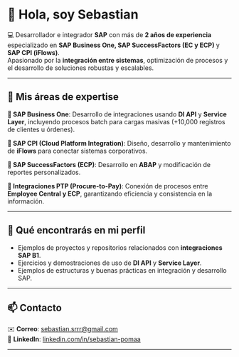 # 👋 Hola, soy **Sebastian**

💻 Desarrollador e integrador **SAP** con más de **2 años de experiencia** especializado en **SAP Business One, SAP SuccessFactors (EC y ECP)** y **SAP CPI (iFlows)**.  
Apasionado por la **integración entre sistemas**, optimización de procesos y el desarrollo de soluciones robustas y escalables.

---

## 🚀 Mis áreas de expertise

 **🔹 SAP Business One**: Desarrollo de integraciones usando **DI API** y **Service Layer**, incluyendo procesos batch para cargas masivas (+10,000 registros de clientes u órdenes).  
 
 **🔹 SAP CPI (Cloud Platform Integration)**: Diseño, desarrollo y mantenimiento de **iFlows** para conectar sistemas corporativos.  
 
 **🔹 SAP SuccessFactors (ECP)**: Desarrollo en **ABAP** y modificación de reportes personalizados.  
 
 **🔹 Integraciones PTP (Procure-to-Pay)**: Conexión de procesos entre **Employee Central y ECP**, garantizando eficiencia y consistencia en la información.

---

## 📂 Qué encontrarás en mi perfil

- Ejemplos de proyectos y repositorios relacionados con **integraciones SAP B1**.  
- Ejercicios y demostraciones de uso de **DI API** y **Service Layer**.  
- Ejemplos de estructuras y buenas prácticas en integración y desarrollo SAP.

---

## 📫 Contacto

✉️ **Correo**: sebastian.srrr@gmail.com  
💼 **LinkedIn**: [linkedin.com/in/sebastian-pomaa](https://linkedin.com/in/sebastian-pomaa)

---
